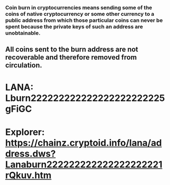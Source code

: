 ### Coin burn in cryptocurrencies means sending some of the coins of native cryptocurrency or some other currency to a public address from which those particular coins can never be spent because the private keys of such an address are unobtainable.


## All coins sent to the burn address are not recoverable and therefore removed from circulation.

# LANA: Lburn222222222222222222222225gFiGC

# Explorer: https://chainz.cryptoid.info/lana/address.dws?Lanaburn222222222222222222221rQkuv.htm
